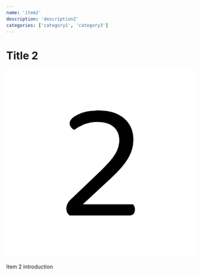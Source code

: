 ```yaml
---
name: 'item2'
description: 'description2'
categories: ['category1', 'category3']
---
```


# Title 2

![Image 2](./image-2.png)

Item 2 introduction



